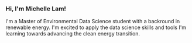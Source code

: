 ### Hi, I'm Michelle Lam!

I'm a Master of Environmental Data Science student with a backround in renewable energy. I'm excited to apply the data science skills and tools I'm learning towards advancing the clean energy transition. 
<!--
**michellelam777/michellelam777** is a ✨ _special_ ✨ repository because its `README.md` (this file) appears on your GitHub profile.

Here are some ideas to get you started:

- 🔭 I’m currently working on ...
- 🌱 I’m currently learning ...
- 👯 I’m looking to collaborate on ...
- 🤔 I’m looking for help with ...
- 💬 Ask me about ...
- 📫 How to reach me: ...
- 😄 Pronouns: ...
- ⚡ Fun fact: ...
-->
